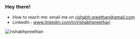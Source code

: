 ### Hey there! 

- How to reach me: email me on rishabh.preethan@gmail.com
- LinkedIn : www.linkedin.com/in/rishabhpreethan


<p align="left"> <img src="https://komarev.com/ghpvc/?username=rishabhpreethan&label=Profile%20views&color=0e75b6&style=flat" alt="rishabhpreethan" /> </p>
<!-- ![Github stats](https://github-readme-stats.vercel.app/api?username=rishabhpreethan&count_private=true&show_icons=true&theme=radical) -->
